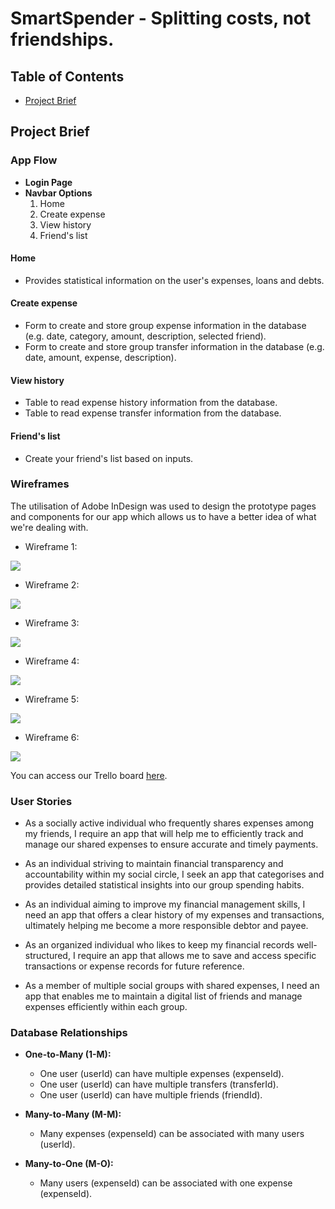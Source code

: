 # SmartSpender - Splitting costs, not friendships.

## Table of Contents

- [Project Brief](#project-brief)

## Project Brief

### App Flow

- **Login Page**
- **Navbar Options**
  1. Home
  2. Create expense
  3. View history
  4. Friend's list

#### Home

- Provides statistical information on the user's expenses, loans and debts.

#### Create expense

- Form to create and store group expense information in the database (e.g. date, category, amount, description, selected friend).
- Form to create and store group transfer information in the database (e.g. date, amount, expense, description).

#### View history

- Table to read expense history information from the database.
- Table to read expense transfer information from the database.

#### Friend's list

- Create your friend's list based on inputs.

### Wireframes

The utilisation of Adobe InDesign was used to design the prototype pages and components for our app which allows us to have a better idea of what we're dealing with.

- Wireframe 1:

<img src="https://raw.githubusercontent.com/aishu-ch/smart-spender-fe/main/public/readme/wireframe-1.png">

- Wireframe 2:

<img src="https://raw.githubusercontent.com/aishu-ch/smart-spender-fe/main/public/readme/wireframe-2.png">

- Wireframe 3:

<img src="https://raw.githubusercontent.com/aishu-ch/smart-spender-fe/main/public/readme/wireframe-3.png">

- Wireframe 4:

<img src="https://raw.githubusercontent.com/aishu-ch/smart-spender-fe/main/public/readme/wireframe-4.png">

- Wireframe 5:

<img src="https://raw.githubusercontent.com/aishu-ch/smart-spender-fe/main/public/readme/wireframe-5.png">

- Wireframe 6:

<img src="https://raw.githubusercontent.com/aishu-ch/smart-spender-fe/main/public/readme/wireframe-6.png">

You can access our Trello board [here](https://trello.com/b/RERuKAdX/mern-stack-project).

### User Stories

- As a socially active individual who frequently shares expenses among my friends, I require an app that will help me to efficiently track and manage our shared expenses to ensure accurate and timely payments.

- As an individual striving to maintain financial transparency and accountability within my social circle, I seek an app that categorises and provides detailed statistical insights into our group spending habits.

- As an individual aiming to improve my financial management skills, I need an app that offers a clear history of my expenses and transactions, ultimately helping me become a more responsible debtor and payee.

- As an organized individual who likes to keep my financial records well-structured, I require an app that allows me to save and access specific transactions or expense records for future reference.

- As a member of multiple social groups with shared expenses, I need an app that enables me to maintain a digital list of friends and manage expenses efficiently within each group.

### Database Relationships

- **One-to-Many (1-M):**

  - One user (userId) can have multiple expenses (expenseId).
  - One user (userId) can have multiple transfers (transferId).
  - One user (userId) can have multiple friends (friendId).

- **Many-to-Many (M-M):**

  - Many expenses (expenseId) can be associated with many users (userId).

- **Many-to-One (M-O):**

  - Many users (expenseId) can be associated with one expense (expenseId).
